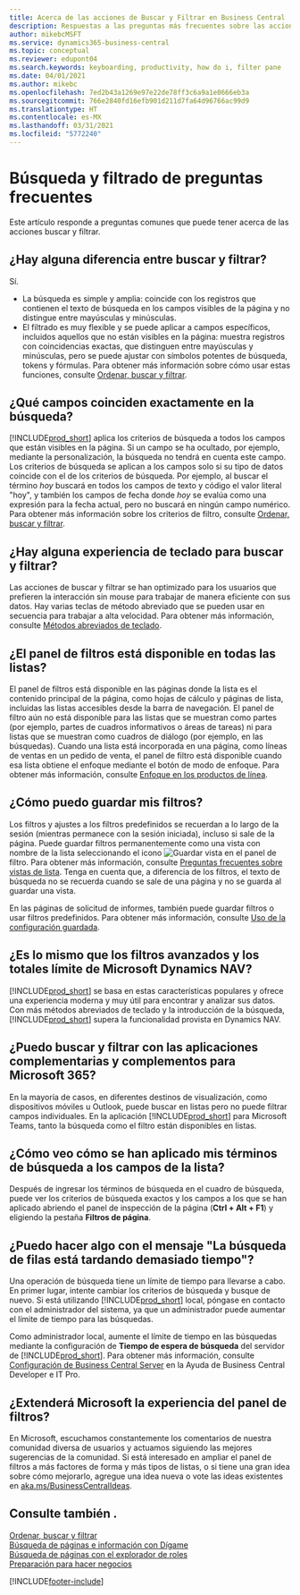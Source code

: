 ```yaml
---
title: Acerca de las acciones de Buscar y Filtrar en Business Central
description: Respuestas a las preguntas más frecuentes sobre las acciones de Buscar y Filtrar.
author: mikebcMSFT
ms.service: dynamics365-business-central
ms.topic: conceptual
ms.reviewer: edupont04
ms.search.keywords: keyboarding, productivity, how do i, filter pane
ms.date: 04/01/2021
ms.author: mikebc
ms.openlocfilehash: 7ed2b43a1269e97e22de78ff3c6a9a1e0666eb3a
ms.sourcegitcommit: 766e2840fd16efb901d211d7fa64d96766ac99d9
ms.translationtype: HT
ms.contentlocale: es-MX
ms.lasthandoff: 03/31/2021
ms.locfileid: "5772240"
---
```

# <a name="searching-and-filtering-faq"></a>Búsqueda y filtrado de preguntas frecuentes
Este artículo responde a preguntas comunes que puede tener acerca de las acciones buscar y filtrar.

## <a name="is-there-a-difference-between-searching-and-filtering"></a>¿Hay alguna diferencia entre buscar y filtrar?
Sí.
- La búsqueda es simple y amplia: coincide con los registros que contienen el texto de búsqueda en los campos visibles de la página y no distingue entre mayúsculas y minúsculas.
- El filtrado es muy flexible y se puede aplicar a campos específicos, incluidos aquellos que no están visibles en la página: muestra registros con coincidencias exactas, que distinguen entre mayúsculas y minúsculas, pero se puede ajustar con símbolos potentes de búsqueda, tokens y fórmulas. Para obtener más información sobre cómo usar estas funciones, consulte [Ordenar, buscar y filtrar](ui-enter-criteria-filters.md).

## <a name="exactly-which-fields-are-matched-when-searching"></a>¿Qué campos coinciden exactamente en la búsqueda?
[!INCLUDE[prod_short](includes/prod_short.md)] aplica los criterios de búsqueda a todos los campos que están visibles en la página. Si un campo se ha ocultado, por ejemplo, mediante la personalización, la búsqueda no tendrá en cuenta este campo. Los criterios de búsqueda se aplican a los campos solo si su tipo de datos coincide con el de los criterios de búsqueda. Por ejemplo, al buscar el término *hoy* buscará en todos los campos de texto y código el valor literal "hoy", y también los campos de fecha donde *hoy* se evalúa como una expresión para la fecha actual, pero no buscará en ningún campo numérico. Para obtener más información sobre los criterios de filtro, consulte [Ordenar, buscar y filtrar](ui-enter-criteria-filters.md#-filter-criteria-and-operators).

## <a name="is-there-a-keyboard-experience-for-search-and-filter"></a>¿Hay alguna experiencia de teclado para buscar y filtrar?
Las acciones de buscar y filtrar se han optimizado para los usuarios que prefieren la interacción sin mouse para trabajar de manera eficiente con sus datos. Hay varias teclas de método abreviado que se pueden usar en secuencia para trabajar a alta velocidad. Para obtener más información, consulte [Métodos abreviados de teclado](keyboard-shortcuts.md#KeyboardFilter).

## <a name="is-the-filter-pane-available-on-all-lists"></a>¿El panel de filtros está disponible en todas las listas?
El panel de filtros está disponible en las páginas donde la lista es el contenido principal de la página, como hojas de cálculo y páginas de lista, incluidas las listas accesibles desde la barra de navegación. El panel de filtro aún no está disponible para las listas que se muestran como partes (por ejemplo, partes de cuadros informativos o áreas de tareas) ni para listas que se muestran como cuadros de diálogo (por ejemplo, en las búsquedas). Cuando una lista está incorporada en una página, como líneas de ventas en un pedido de venta, el panel de filtro está disponible cuando esa lista obtiene el enfoque mediante el botón de modo de enfoque. Para obtener más información, consulte [Enfoque en los productos de línea](ui-enter-data.md#Focus).

## <a name="how-can-i-save-my-filters"></a>¿Cómo puedo guardar mis filtros?
Los filtros y ajustes a los filtros predefinidos se recuerdan a lo largo de la sesión (mientras permanece con la sesión iniciada), incluso si sale de la página. Puede guardar filtros permanentemente como una vista con nombre de la lista seleccionando el icono ![Guardar vista](media/save_view_icon.png "Guardar vista") en el panel de filtro. Para obtener más información, consulte [Preguntas frecuentes sobre vistas de lista](ui-views-faq.md). Tenga en cuenta que, a diferencia de los filtros, el texto de búsqueda no se recuerda cuando se sale de una página y no se guarda al guardar una vista.

En las páginas de solicitud de informes, también puede guardar filtros o usar filtros predefinidos. Para obtener más información, consulte [Uso de la configuración guardada](ui-work-report.md#SavedSettings).

## <a name="is-this-the-same-as-advanced-filters-and-limit-totals-in-microsoft-dynamics-nav"></a>¿Es lo mismo que los filtros avanzados y los totales límite de Microsoft Dynamics NAV?
[!INCLUDE[prod_short](includes/prod_short.md)] se basa en estas características populares y ofrece una experiencia moderna y muy útil para encontrar y analizar sus datos. Con más métodos abreviados de teclado y la introducción de la búsqueda, [!INCLUDE[prod_short](includes/prod_short.md)] supera la funcionalidad provista en Dynamics NAV.  

## <a name="can-i-search-and-filter-using-the-companion-apps-and-add-ins-for-microsoft-365"></a>¿Puedo buscar y filtrar con las aplicaciones complementarias y complementos para Microsoft 365?
En la mayoría de casos, en diferentes destinos de visualización, como dispositivos móviles u Outlook, puede buscar en listas pero no puede filtrar campos individuales. En la aplicación [!INCLUDE[prod_short](includes/prod_short.md)] para Microsoft Teams, tanto la búsqueda como el filtro están disponibles en listas.

## <a name="how-do-i-view-how-my-search-terms-have-been-applied-to-fields-in-the-list"></a>¿Cómo veo cómo se han aplicado mis términos de búsqueda a los campos de la lista?
Después de ingresar los términos de búsqueda en el cuadro de búsqueda, puede ver los criterios de búsqueda exactos y los campos a los que se han aplicado abriendo el panel de inspección de la página (**Ctrl + Alt + F1**) y eligiendo la pestaña **Filtros de página**.

## <a name="can-i-do-anything-about-the-searching-for-rows-is-taking-too-long-message"></a>¿Puedo hacer algo con el mensaje "La búsqueda de filas está tardando demasiado tiempo"?

Una operación de búsqueda tiene un límite de tiempo para llevarse a cabo. En primer lugar, intente cambiar los criterios de búsqueda y busque de nuevo. Si está utilizando [!INCLUDE[prod_short](includes/prod_short.md)] local, póngase en contacto con el administrador del sistema, ya que un administrador puede aumentar el límite de tiempo para las búsquedas.

Como administrador local, aumente el límite de tiempo en las búsquedas mediante la configuración de **Tiempo de espera de búsqueda** del servidor de [!INCLUDE[prod_short](includes/prod_short.md)]. Para obtener más información, consulte [Configuración de Business Central Server](/dynamics365/business-central/dev-itpro/administration/configure-server-instance?#Database) en la Ayuda de Business Central Developer e IT Pro.

## <a name="will-microsoft-extend-the-filter-pane-experience"></a>¿Extenderá Microsoft la experiencia del panel de filtros?
En Microsoft, escuchamos constantemente los comentarios de nuestra comunidad diversa de usuarios y actuamos siguiendo las mejores sugerencias de la comunidad. Si está interesado en ampliar el panel de filtros a más factores de forma y más tipos de listas, o si tiene una gran idea sobre cómo mejorarlo, agregue una idea nueva o vote las ideas existentes en [aka.ms/BusinessCentralIdeas](https://aka.ms/businesscentralideas).

## <a name="see-also"></a>Consulte también .
[Ordenar, buscar y filtrar](ui-enter-criteria-filters.md)  
[Búsqueda de páginas e información con Dígame](ui-search.md)  
[Búsqueda de páginas con el explorador de roles](ui-role-explorer.md)  
[Preparación para hacer negocios](ui-get-ready-business.md)  


[!INCLUDE[footer-include](includes/footer-banner.md)]